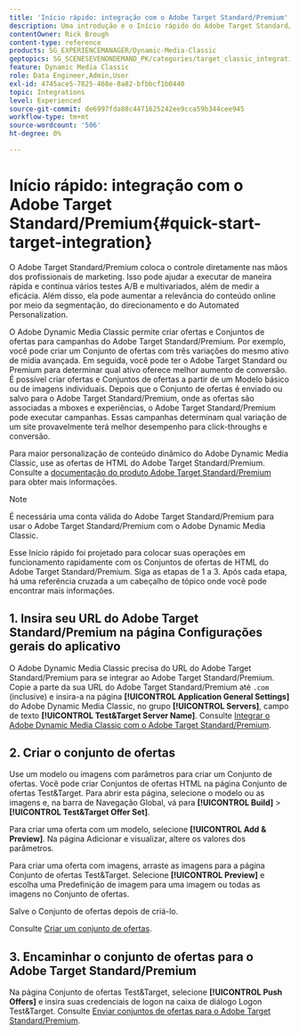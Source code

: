 ```yaml
---
title: 'Início rápido: integração com o Adobe Target Standard/Premium'
description: Uma introdução e o Início rápido do Adobe Target Standard/Premium para ajudar você a começar a usar rapidamente as técnicas de integração do Adobe Target Standard/Premium no Adobe Dynamic Media Classic.
contentOwner: Rick Brough
content-type: reference
products: SG_EXPERIENCEMANAGER/Dynamic-Media-Classic
geptopics: SG_SCENESEVENONDEMAND_PK/categories/target_classic_integration
feature: Dynamic Media Classic
role: Data Engineer,Admin,User
exl-id: 4745ace5-7825-468e-8a82-bfbbcf1b0440
topic: Integrations
level: Experienced
source-git-commit: de6997fda88c4471625242ee9cca59b344cee945
workflow-type: tm+mt
source-wordcount: '506'
ht-degree: 0%

---
```


# Início rápido: integração com o Adobe Target Standard/Premium{#quick-start-target-integration}

O Adobe Target Standard/Premium coloca o controle diretamente nas mãos dos profissionais de marketing. Isso pode ajudar a executar de maneira rápida e contínua vários testes A/B e multivariados, além de medir a eficácia. Além disso, ela pode aumentar a relevância do conteúdo online por meio da segmentação, do direcionamento e do Automated Personalization.

O Adobe Dynamic Media Classic permite criar ofertas e Conjuntos de ofertas para campanhas do Adobe Target Standard/Premium. Por exemplo, você pode criar um Conjunto de ofertas com três variações do mesmo ativo de mídia avançada. Em seguida, você pode ter o Adobe Target Standard ou Premium para determinar qual ativo oferece melhor aumento de conversão. É possível criar ofertas e Conjuntos de ofertas a partir de um Modelo básico ou de imagens individuais. Depois que o Conjunto de ofertas é enviado ou salvo para o Adobe Target Standard/Premium, onde as ofertas são associadas a mboxes e experiências, o Adobe Target Standard/Premium pode executar campanhas. Essas campanhas determinam qual variação de um site provavelmente terá melhor desempenho para click-throughs e conversão.

Para maior personalização de conteúdo dinâmico do Adobe Dynamic Media Classic, use as ofertas de HTML do Adobe Target Standard/Premium. Consulte a [documentação do produto Adobe Target Standard/Premium](https://experienceleague.adobe.com/pt-br/docs/target) para obter mais informações.

>[!NOTE]
>
>É necessária uma conta válida do Adobe Target Standard/Premium para usar o Adobe Target Standard/Premium com o Adobe Dynamic Media Classic.

Esse Início rápido foi projetado para colocar suas operações em funcionamento rapidamente com os Conjuntos de ofertas de HTML do Adobe Target Standard/Premium. Siga as etapas de 1 a 3. Após cada etapa, há uma referência cruzada a um cabeçalho de tópico onde você pode encontrar mais informações.

## 1. Insira seu URL do Adobe Target Standard/Premium na página Configurações gerais do aplicativo

O Adobe Dynamic Media Classic precisa do URL do Adobe Target Standard/Premium para se integrar ao Adobe Target Standard/Premium. Copie a parte da sua URL do Adobe Target Standard/Premium até `.com` (inclusive) e insira-a na página **[!UICONTROL Application General Settings]** do Adobe Dynamic Media Classic, no grupo **[!UICONTROL Servers]**, campo de texto **[!UICONTROL Test&Target Server Name]**. Consulte [Integrar o Adobe Dynamic Media Classic com o Adobe Target Standard/Premium](integrating-dmc-with-target.md#integrating-dmc-with-target).

## 2. Criar o conjunto de ofertas

Use um modelo ou imagens com parâmetros para criar um Conjunto de ofertas. Você pode criar Conjuntos de ofertas HTML na página Conjunto de ofertas Test&amp;Target. Para abrir esta página, selecione o modelo ou as imagens e, na barra de Navegação Global, vá para **[!UICONTROL Build]** > **[!UICONTROL Test&Target Offer Set]**.

Para criar uma oferta com um modelo, selecione **[!UICONTROL Add & Preview]**. Na página Adicionar e visualizar, altere os valores dos parâmetros.

Para criar uma oferta com imagens, arraste as imagens para a página Conjunto de ofertas Test&amp;Target. Selecione **[!UICONTROL Preview]** e escolha uma Predefinição de imagem para uma imagem ou todas as imagens no Conjunto de ofertas.

Salve o Conjunto de ofertas depois de criá-lo.

Consulte [Criar um conjunto de ofertas](creating-offer-set.md#creating_an_offer_set).

## 3. Encaminhar o conjunto de ofertas para o Adobe Target Standard/Premium

Na página Conjunto de ofertas Test&amp;Target, selecione **[!UICONTROL Push Offers]** e insira suas credenciais de logon na caixa de diálogo Logon Test&amp;Target. Consulte [Enviar conjuntos de ofertas para o Adobe Target Standard/Premium](pushing-offer-sets-target.md#pushing_offer_sets_to_target).
